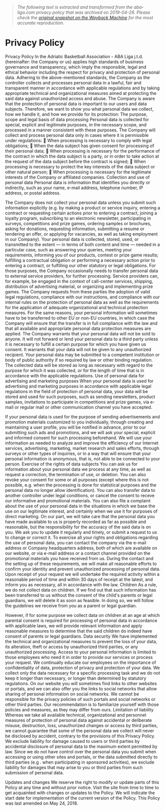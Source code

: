 > *The following text is extracted and transformed from the aba-liga.com privacy policy that was archived on 2019-04-26. Please check the [original snapshot on the Wayback Machine](https://web.archive.org/web/20190426121206id_/https%3A//www.aba-liga.com/files/2018-19/ABA_League_-_Privacy_Policy.pdf) for the most accurate reproduction.*

# Privacy Policy

Privacy Policy
In the Adriatic Basketball Association - ABA Liga j.t.d. (hereinafter: the Company or us) applies high
standards of business governance and transparency, which imply the responsible, legal and ethical
behavior including the respect for privacy and protection of personal data.
Adhering to the above-mentioned standards, the Company as the controller collects and processes
personal data in a lawful, fair and transparent manner in accordance with applicable regulations and by
taking appropriate technical and organizational measures aimed at protecting the said data against
unauthorized access and abuse.
The Company is aware that the protection of personal data is important to our users and data subjects.
Therefore, we want to show you what personal data we collect, how we handle it, and how we provide
for its protection:
The purpose, scope and legal basis of data processing
Personal data is collected for special, explicit and legitimate purposes, in the necessary scope, and
processed in a manner consistent with these purposes.
The Company will collect and process personal data only in cases where it is permissible under
regulations:
                    When processing is necessary to comply with legal obligations;
                    When the data subject has given consent for processing of their personal data;
                    When processing is necessary for the performance of the contract in which the data
                     subject is a party, or in order to take action at the request of the data subject before
                     the contract is signed;
                    When processing is necessary to protect the key interests of the data subject or other
                     natural person;
                    When processing is necessary for the legitimate interests of the Company or
                     affiliated companies.
 Collection and use of personal data
Personal data is information that identifies you directly or indirectly, such as your name, e-mail address,
telephone number, IP address, or postal address.


The Company does not collect your personal data unless you submit such information explicitly (e.g.
by making a product or service inquiry, entering a contract or requesting certain actions prior to entering
a contract, joining a loyalty program, subscribing to an electronic newsletter, participating in surveys,
competitions and      prize games, ordering samples or brochures, asking for donations, requesting
information, submitting a resume or tendering an offer, or applying for vacancies, as well as taking
employment in our Company).
Your personal data is collected, stored, used, or transmitted to the extent — in terms of both content and
time — needed in a particular case, such as answering your queries, meeting your requirements,
informing you of our products, contest or prize game results; fulfilling a contractual obligation or
performing a necessary action prior to entering a contract, or fulfilling our other statutory or legal
obligations. For those purposes, the Company occasionally needs to transfer personal data to external
service providers, for further processing. Service providers can, for example, be engaged in the context
of call-center services, shipping, distribution of advertising material, or organizing and implementing
prize games. The Company requests from these parties the adoption of valid legal regulations,
compliance with our instructions, and compliance with our internal rules on the protection of personal
data as well as the requirements for the application of adequate organizational and technical protection
measures. For the same reasons, your personal information will sometimes have to be transferred to
other EU or non-EU countries, in which case the Company will ensure that the transfer is in full
compliance with the law and that all available and appropriate personal data protection measures are
applied.
The Company warrants that your personal data will not be sold to anyone. It will not forward or lend
your personal data to a third party unless it is necessary to fulfill a certain purpose for which you have
given us consent. It warrants that your data will not be given to any unauthorized recipient.
Your personal data may be submitted to a competent institution or body of public authority if so required
by law or other binding regulation.
The collected data will be stored as long as necessary with regard to the purpose for which it was
collected, or for the length of time that is in accordance with the applicable regulations.
Use of personal data for advertising and marketing purposes
When your personal data is used for advertising and marketing purposes in accordance with applicable
legal regulations in the field of protection of personal data, your data will be stored and used for such
purposes, such as sending newsletters, product samples, invitations to participate in competitions and
prize games, via e-mail or regular mail or other communication channel you have accepted.


If your personal data is used for the purpose of sending advertisements and promotion materials
customized to you individually, through creating and maintaining a user profile, you will be notified in
advance, prior to our submitting such ads and promotions, and we will ask your special, explicit and
informed consent for such processing beforehand.
We will use your information as needed to analyze and improve the efficiency of our Internet services,
advertising, marketing, market research and sales efforts, through surveys or other types of inquiries, or
in a way that will ensure that your personal information is anonymous, that is, not able to be connected
to your person.
Exercise of the rights of data subjects
You can ask us for information about your personal data we process at any time, as well as request a
correction, the termination of use, or deletion. You can also revoke your consent for some or all purposes
(except where this is not possible, e.g. when the processing is done for statistical purposes and the
personal data no longer allow identification). You can also transfer data to another controller under legal
conditions, or cancel the consent to receve our informative and promotional materials.
You can also file a complaint about the use of your personal data in the situations in which we base the
use on our legitimate interest, and certainly when we use it for purposes of direct marketing.
On our part, we will take care that the personal data you have made available to us is properly recorded
as far as possible and reasonable, but the responsibility for the accuracy of the said data is on you. We
ask you to update it regularly and timely, or submit a request to us to change or correct it.
To exercise all your rights and obligations regarding the use of personal data, you can contact the
company via the e-mail address or Company headquarters address, both of which are available on our
website, or via e-mail address or a contact channel provided on the promotional materials you have
received from us.
During the contact and the setting up of these requirements, we will make all reasonable efforts to
confirm your identity and prevent unauthorized processing of personal data.
Upon receipt of your request we will undertake the required activity within a reasonable period of time
and within 30 days of receipt at the latest, and inform you as necessary, all in accordance with the law.
Children
As a rule, we do not collect data on children. If we find out that such information has been transferred
to us without the consent of the child's parents or legal guardians, we will delete it as soon as feasible.
In doing so, we will follow the guidelines we receive from you as a parent or legal guardian.


However, if for some purpose we collect data on children at an age at which parental consent is required
for processing of personal data in accordance with applicable laws, we will provide relevant information
and apply reasonable measures to determine that the said children do indeed have consent of parents or
legal guardians.
Data security
We have implemented the technical and organizational measures to prevent the loss of your data, its
alteration, theft or access by unauthorized third parties, or any unauthorized processing. Access to your
personal information is limited to those employees who need it in order to provide our services or process
your request. We continually educate our employees on the importance of confidentiality of data,
protection of privacy and protection of your data. We collect only the data necessary for a specific
processing task and we do not keep it longer than necessary, or longer than determined by statutory
regulations.
On our website you will sometimes find links to other websites or portals, and we can also offer you the
links to social networks that allow sharing of personal information on social networks. We cannot be
responsible for the privacy policies of such portals and social networks or other third parties. Our
recommendation is to familiarize yourself with those policies and measures, as they may differ from
ours.
Limitation of liability
Whereas we take all available technical, organizational and personnel measures of protection of personal
data against accidental or deliberate misuse, destruction, loss, unauthorized changes or access by third
parties, we cannot guarantee that some of the personal data we collect will never be disclosed by
accident, contrary to the provisions of this Privacy Policy.
We exclude liability for damage caused to users or third parties by accidental disclosure of personal data
to the maximum extent permitted by law.
Since we do not have control over the personal data you submit when accessing or using other sites and
portals, or the data submitted directly to third parties (e.g . when participating in sponsored activities),
we exclude liability for damages that may arise to you or third parties from such submission of personal
data.


Updates and changes
We reserve the right to modify or update parts of this Policy at any time and without prior notice. Visit
the site from time to time to get acquainted with changes or updates to the Policy. We will indicate the
start date for implementation of the current version of the Policy.
This Policy was last amended on May 24, 2018.
